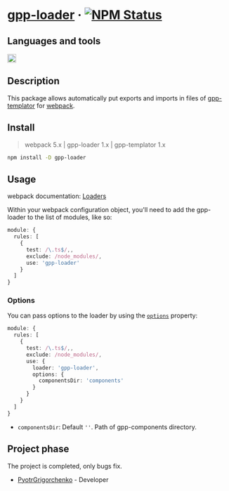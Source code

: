 # [gpp-loader](https://www.npmjs.com/package/gpp-loader) &middot; [![NPM Status](https://img.shields.io/badge/build-passing-green)](https://www.npmjs.com/package/gpp-loader)

## Languages and tools

<img src="https://upload.wikimedia.org/wikipedia/commons/thumb/4/4c/Typescript_logo_2020.svg/1024px-Typescript_logo_2020.svg.png" width=20 height=20 alt="TypeScript"/>

## Description

This package allows automatically put exports and imports in files of [gpp-templator](https://www.npmjs.com/package/gpp-templator) for [webpack](https://github.com/webpack/webpack).

<h2 align="left">Install</h2>

> webpack 5.x | gpp-loader 1.x | gpp-templator 1.x

```bash
npm install -D gpp-loader
```

<h2 align="left">Usage</h2>

webpack documentation: [Loaders](https://webpack.js.org/loaders/)

Within your webpack configuration object, you'll need to add the gpp-loader to the list of modules, like so:

```typescript
module: {
  rules: [
    {
      test: /\.ts$/,,
      exclude: /node_modules/,
      use: 'gpp-loader'
    }
  ]
}
```

### Options

You can pass options to the loader by using the [`options`](https://webpack.js.org/configuration/module/#ruleoptions--rulequery) property:

```typescript
module: {
  rules: [
    {
      test: /\.ts$/,,
      exclude: /node_modules/,
      use: {
        loader: 'gpp-loader',
        options: {
          componentsDir: 'components'
        }
      }
    }
  ]
}
```

* `componentsDir`: Default `''`. Path of gpp-components directory.

## Project phase

The project is completed, only bugs fix.

* [PyotrGrigorchenko](https://github.com/PyotrGrogorchenko) - Developer
